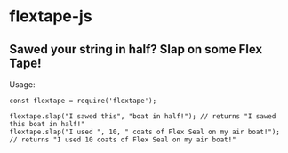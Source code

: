 # flextape-js
## Sawed your string in half? Slap on some Flex Tape!

Usage:
    
	const flextape = require('flextape');
	
	flextape.slap("I sawed this", "boat in half!"); // returns "I sawed this boat in half!"
	flextape.slap("I used ", 10, " coats of Flex Seal on my air boat!"); // returns "I used 10 coats of Flex Seal on my air boat!"